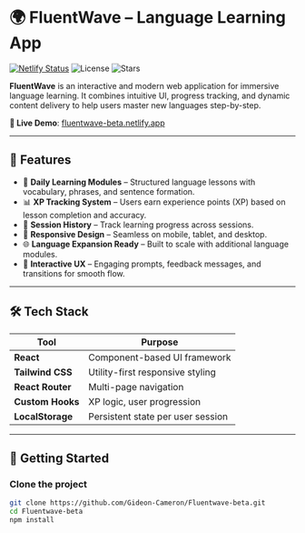 # 🌍 FluentWave – Language Learning App

[![Netlify Status](https://api.netlify.com/api/v1/badges/75dc387c-2579-4337-b15d-203d2fdfcf52/deploy-status)](https://app.netlify.com/sites/fluentwave-beta/deploys)
![License](https://img.shields.io/github/license/Gideon-Cameron/Fluentwave)
![Stars](https://img.shields.io/github/stars/Gideon-Cameron/Fluentwave?style=social)


**FluentWave** is an interactive and modern web application for immersive language learning. It combines intuitive UI, progress tracking, and dynamic content delivery to help users master new languages step-by-step.

**🔗 Live Demo**: [fluentwave-beta.netlify.app](https://fluentwave-beta.netlify.app)

---

## 📌 Features

- 🧠 **Daily Learning Modules** – Structured language lessons with vocabulary, phrases, and sentence formation.
- 📊 **XP Tracking System** – Users earn experience points (XP) based on lesson completion and accuracy.
- 📅 **Session History** – Track learning progress across sessions.
- 🧾 **Responsive Design** – Seamless on mobile, tablet, and desktop.
- 🌐 **Language Expansion Ready** – Built to scale with additional language modules.
- 🔔 **Interactive UX** – Engaging prompts, feedback messages, and transitions for smooth flow.

---

## 🛠 Tech Stack

| Tool             | Purpose                          |
|------------------|----------------------------------|
| **React**        | Component-based UI framework     |
| **Tailwind CSS** | Utility-first responsive styling |
| **React Router** | Multi-page navigation             |
| **Custom Hooks** | XP logic, user progression        |
| **LocalStorage** | Persistent state per user session |

---


## 🚀 Getting Started

### Clone the project

```bash
git clone https://github.com/Gideon-Cameron/Fluentwave-beta.git
cd Fluentwave-beta
npm install
